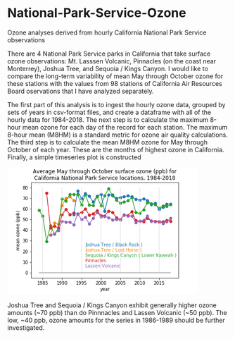 # National-Park-Service-Ozone
Ozone analyses derived from hourly California National Park Service observations

There are 4 National Park Service parks in California that take surface ozone observations: 
Mt. Lasssen Volcanic, Pinnacles (on the coast near Monterrey), Joshua Tree, and Sequoia / Kings Canyon. 
I would like to compare the long-term variability of mean May through October ozone for these stations
with the values from 98 stations of California Air Resources Board oservations that I have analyzed separately.

The first part of this analysis is to ingest the hourly ozone data, grouped by sets of years in csv-format files,
and create a dataframe with all of the hourly data for 1984-2018.  The next step is to calculate the maximum 8-hour
mean ozone for each day of the record for each station.  The maximum 8-hour mean (M8HM) is a standard metric for ozone air
quality calculations.  The third step is to calculate the mean M8HM ozone for May through October of each year.
These are the months of highest ozone in California.  Finally, a simple timeseries plot is constructed 

![alt text](https://github.com/ToddMitchellGH/National-Park-Service-Ozone/blob/master/ozonecamaythroughoctober.png)

Joshua Tree and Sequoia / Kings Canyon exhibit generally higher ozone amounts (~70 ppb) than do Pinnnacles and Lassen Volcanic (~50 ppb).  The low, ~40 ppb, ozone amounts for the series in 1986-1989 should be further investigated.
